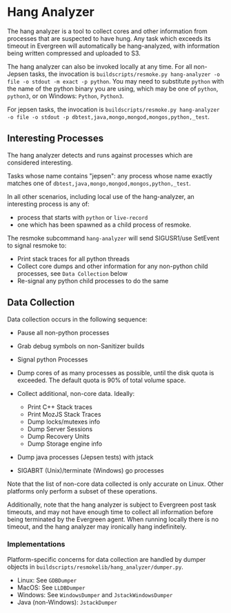 # Hang Analyzer

The hang analyzer is a tool to collect cores and other information from processes
that are suspected to have hung. Any task which exceeds its timeout in Evergreen
will automatically be hang-analyzed, with information being written compressed
and uploaded to S3. 

The hang analyzer can also be invoked locally at any time. For all non-Jepsen
tasks, the invocation is `buildscripts/resmoke.py hang-analyzer -o file -o stdout -m exact -p python`. You may need to substitute `python` with the name of the python binary
you are using, which may be one of `python`, `python3`, or on Windows: `Python`,
`Python3`.

For jepsen tasks, the invocation is `buildscripts/resmoke.py hang-analyzer -o file -o stdout -p dbtest,java,mongo,mongod,mongos,python,_test`.

## Interesting Processes
The hang analyzer detects and runs against processes which are considered
interesting.

Tasks whose name contains "jepsen": any process whose name exactly matches one
of `dbtest,java,mongo,mongod,mongos,python,_test`.

In all other scenarios, including local use of the hang-analyzer, an interesting
process is any of:
* process that starts with `python` or `live-record`
* one which has been spawned as a child process of resmoke.

The resmoke subcommand `hang-analyzer` will send SIGUSR1/use SetEvent to signal
resmoke to:
* Print stack traces for all python threads
* Collect core dumps and other information for any non-python child
processes, see `Data Collection` below
* Re-signal any python child processes to do the same

## Data Collection
Data collection occurs in the following sequence:
* Pause all non-python processes
* Grab debug symbols on non-Sanitizer builds
* Signal python Processes
* Dump cores of as many processes as possible, until the disk quota is exceeded.
The default quota is 90% of total volume space.

* Collect additional, non-core data. Ideally:
    * Print C++ Stack traces
    * Print MozJS Stack Traces
    * Dump locks/mutexes info
    * Dump Server Sessions
    * Dump Recovery Units
    * Dump Storage engine info
* Dump java processes (Jepsen tests) with jstack
* SIGABRT (Unix)/terminate (Windows) go processes

Note that the list of non-core data collected is only accurate on Linux. Other
platforms only perform a subset of these operations.

Additionally, note that the hang analyzer is subject to Evergreen post task
timeouts, and may not have enough time to collect all information before
being terminated by the Evergreen agent. When running locally there is no
timeout, and the hang analyzer may ironically hang indefinitely.


### Implementations
Platform-specific concerns for data collection are handled by dumper objects in
`buildscripts/resmokelib/hang_analyzer/dumper.py`.
* Linux: See `GDBDumper`
* MacOS: See `LLDBDumper`
* Windows: See `WindowsDumper` and `JstackWindowsDumper`
* Java (non-Windows): `JstackDumper`

